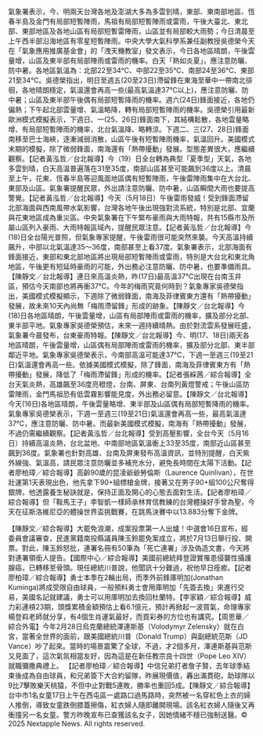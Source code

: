 氣象署表示，今、明兩天台灣各地及澎湖大多為多雲到晴，東部、東南部地區、恆春半島及金門有局部短暫陣雨，馬祖有局部短暫陣雨或雷雨，午後大臺北、東北部、東部地區及各地山區有局部短暫雷陣雨，山區並有局部較大雨勢；今日清晨至上午西半部沿海地區有零星短暫陣雨。中央大學大氣科學系兼任副教授吳德榮今天在「氣象應用推廣基金會」的「洩天機教室」發文表示，今日各地區晴朗，午後雲量增，山區及東半部有局部陣雨或雷雨的機率。白天「熱如炎夏」，應注意防曬、防中暑。各地區氣溫為：北部22至34℃、中部22至35℃、南部24至36℃、東部21至34℃。吳德榮指出，明日至週五(20至23日)滯留鋒在東海至華中一帶南北徘徊，各地晴朗穩定，氣溫還會再高一些(最高氣溫達37℃以上)，應注意防曬、防中暑；山區及東半部午後偶有局部短暫降雨的機率。週六(24日)鋒面接近，各地仍偏熱；下午起北部雲量增、氣溫略降，轉有局部短暫陣雨的機率。吳德榮引用最新歐洲模式模擬表示，下週日、一(25、26日)鋒面南下，其結構鬆散，各地雲量略增、有局部短暫陣雨的機率，北台氣溫降、略轉涼。下週二、三(27、28日)鋒面南移至巴士海峽，逐漸減弱消散，山區午後有短暫陣雨機率，氣溫回升。美國模式末期的模擬，除了微弱鋒面，南海還有「熱帶擾動」發展。型態差異很大，應繼續觀察。【記者黃泓哲／台北報導】今（19）日全台轉為典型「夏季型」天氣，各地多雲到晴，白天高溫普遍落在31至35度，南部山區甚至可能飆到36度以上。清晨至上午，花東、恆春半島等迎風面地區偶有短暫陣雨，午後雷陣雨集中在大台北、東部及山區。氣象署提醒民眾，外出請注意防曬、防中暑，山區瞬間大雨也要提高警覺。【記者黃泓哲／台北報導】今天（5月18日）午後雷雨發威！受到鋒面滯留北部海面與西南風帶水氣影響，台灣各地午後出現強對流系統，特別是北部、宜蘭與花東地區成為重災區。中央氣象署在下午緊布豪雨與大雨特報，共有15縣市及所屬山區列入豪雨、大雨特報區域內，提醒民眾注意。【記者黃泓哲／台北報導】今(18)日全台陽光普照，但氣象專家提醒，午後雷雨很可能突然來襲。今天高溫持續飆升，中部以北氣溫達35～36度，南部甚至上看37度。氣象署表示，北部海面有鋒面接近，東部和東北部地區將出現局部短暫陣雨或雷雨，特別是大台北和東北角地區，午後更有短延時豪雨的可能，外出務必注意防曬、防中暑，也要準備雨具。【陳靜文／台北報導】連日來高溫炎熱，昨(17日)最高溫37℃出現在台南玉井區，預估今天南部也將再衝37℃。今年的梅雨究竟何時到？氣象專家吳德榮指出，美國模式模擬顯示，下週除了微弱鋒面，南海及菲律賓東方還有「熱帶擾動」發展，故未來10天內尚無「梅雨滯留鋒」形成的跡象。【陳靜文／台北報導】今(18)日各地區晴朗，午後雲量增，山區有局部陣雨或雷雨的機率，擴及部分北部、東半部平地。氣象專家吳德榮預估，未來一週持續晴熱。由於對流雲系發展旺盛，氣象署今晨發布，台東豪雨特報。【陳靜文／台北報導】今、明(17、18日)兩天各地區晴朗，午後雲量增，山區偶有局部陣雨或雷雨的機率，擴及部分北部、東半部鄰近平地。氣象專家吳德榮表示，今南部高溫可能達37℃，下週一至週三(19至21日)氣溫還會再高一些。依據美國模式模擬，除了鋒面，南海及菲律賓東方有「熱帶擾動」發展，降低了「梅雨滯留鋒」形成的機率。【記者張綵茜／綜合報導】全台天氣炎熱，高雄飆至36度亮橙燈，台南、屏東、台南列黃燈警戒；午後山區防雷陣雨，金門馬祖恐有低雲霧影響能見度，外出務必留意。【陳靜文／台北報導】今天(16日)各地區晴朗，午後雲量略增、東半部及山區偶有局部短暫降雨的機率。氣象專家吳德榮表示，下週一至週三(19至21日)氣溫還會再高一些，最高氣溫達37℃，應注意防曬、防中暑。而最新美國模式模擬，南海有「熱帶擾動」發展，不過仍需繼續觀察。【記者黃泓哲／台北報導】受到高壓影響，全台今天（5月16日）持續高溫炎熱，台北盆地、中南部地區氣溫衝上33至35度，南部近山區甚至飆到36度。氣象署也針對高雄、台南及屏東發布高溫資訊，並特別提醒，白天紫外線強、氣溫高，請民眾注意防曬並多補充水分，避免長時間在太陽下活動。【記者廖柏璋／綜合報導】高齡90歲的昆凌爺爺勞倫斯（Laurence Quinlivan），在世壯運第1天表現出色，他先拿下90+組標槍金牌，接著又在男子90+組100公尺奪得銀牌，他透露養生秘訣就是，保持正面及開心的心態去面對生活。【記者廖柏璋／綜合報導】但「鞍馬王子」李智凱一樣師承林育信教練的台灣體操好手曾為聖，今天在征斯洛維尼亞的體操世界盃挑戰賽，在跳馬決賽中以13.883分奪下金牌。

【陳靜文／綜合報導】大罷免浪潮，成案投票第一人出爐！中選會16日宣布，經委員會議審查，民進黨籍南投縣議員陳玉鈴罷免案成立，將於7月13日舉行投、開票。對此，陳玉鈴怒批，連署名冊有50筆為「死亡連署」涉及偽造文書，今天將對連署領銜人提告。【國際中心／綜合報導】美國前總統拜登證實罹患侵襲性攝護腺癌，已轉移至骨頭。現任總統川普說，他聞訊十分難過，祝他早日痊癒。【記者廖柏璋／綜合報導】勇士本季在2輪出局，而季外前鋒庫明加(Jonathan Kuminga)將成受限自由球員，一般預料勇士會用庫明加「先簽去換」來進行交易，美國名記就建議，勇士可以用庫明加去換回杜蘭特。【李家穎／綜合報導】威力彩連槓23期，頭獎累積金額預估上看6.1億元，預計再掀起一波買氣，命理專家楊登嵙老師就分享，有4個生肖運氣最好，而買彩券的方位也有講究。【周恩華／綜合外電】今年2月28日烏克蘭總統澤連斯基（Volodymyr Zelensky）就在白宮，當著全世界的面前，跟美國總統川普（Donald Trump）與副總統范斯（JD Vance）吵了起來。當時的場景震驚了全球，不過，才2個多月，澤連斯基與范斯又見面了，這次氣氛相當友好，因為這是在新任教宗良十四世（Pope Leo XIV）就職彌撒典禮上。
【記者廖柏璋／綜合報導】中信兄弟打者詹子賢，去年球季結束後成為自由球員，和兄弟簽下大合約留隊，昨展現價值，轟出滿貫砲，助球隊以9比7擊敗樂天桃猿，不但中止對戰5連敗，勝率也重回5成。【陳靜文／綜合報導】台中市1名女童17日上午在西屯區一處路口過馬路時，突然被一名穿紅色上衣的婦人推倒，導致女童跌倒膝蓋擦傷，紅衣婦人隨即離開現場。該名紅衣婦人隨後又再衝撞另一名女童。警方昨晚宣布已查獲該名女子，因她情緒不穩已強制送醫。© 2025 Nextapple News. All rights reserved.